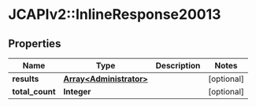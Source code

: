 # JCAPIv2::InlineResponse20013

## Properties
Name | Type | Description | Notes
------------ | ------------- | ------------- | -------------
**results** | [**Array&lt;Administrator&gt;**](Administrator.md) |  | [optional] 
**total_count** | **Integer** |  | [optional] 

